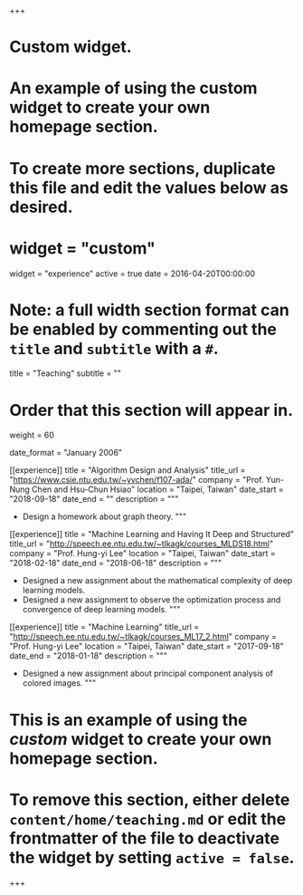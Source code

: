 +++
# Custom widget.
# An example of using the custom widget to create your own homepage section.
# To create more sections, duplicate this file and edit the values below as desired.
# widget = "custom"
widget = "experience"
active = true
date = 2016-04-20T00:00:00

# Note: a full width section format can be enabled by commenting out the `title` and `subtitle` with a `#`.
title = "Teaching"
subtitle = ""

# Order that this section will appear in.
weight = 60

date_format = "January 2006"

[[experience]]
  title = "Algorithm Design and Analysis"
  title_url = "https://www.csie.ntu.edu.tw/~yvchen/f107-ada/"
  company = "Prof. Yun-Nung Chen and Hsu-Chun Hsiao"
  location = "Taipei, Taiwan"
  date_start = "2018-09-18"
  date_end = ""
  description = """
  * Design a homework about graph theory.
  """

[[experience]]
  title = "Machine Learning and Having It Deep and Structured"
  title_url = "http://speech.ee.ntu.edu.tw/~tlkagk/courses_MLDS18.html"
  company = "Prof. Hung-yi Lee"
  location = "Taipei, Taiwan"
  date_start = "2018-02-18"
  date_end = "2018-06-18"
  description = """
  * Designed a new assignment about the mathematical complexity of deep learning models.
  * Designed a new assignment to observe the optimization process and convergence of deep learning models.
  """

[[experience]]
  title = "Machine Learning"
  title_url = "http://speech.ee.ntu.edu.tw/~tlkagk/courses_ML17_2.html"
  company = "Prof. Hung-yi Lee"
  location = "Taipei, Taiwan"
  date_start = "2017-09-18"
  date_end = "2018-01-18"
  description = """
  * Designed a new assignment about principal component analysis of colored images.
  """

# This is an example of using the *custom* widget to create your own homepage section.
# 
# To remove this section, either delete `content/home/teaching.md` or edit the frontmatter of the file to deactivate the widget by setting `active = false`.

+++
